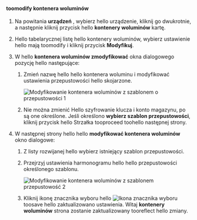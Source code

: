 <!--author=SharS last changed: 1/7/2016-->

#### <a name="toomodify-a-volume-container"></a>toomodify kontenera woluminów
1. Na powitania **urządzeń** , wybierz hello urządzenie, kliknij go dwukrotnie, a następnie kliknij przycisk hello **kontenery woluminów** kartę.
2. Hello tabelarycznej listę hello kontenery woluminów, wybierz ustawienie hello mają toomodify i kliknij przycisk **Modyfikuj**.
3. W hello **kontenera woluminów zmodyfikować** okna dialogowego pozycję hello następujące:
   
   1. Zmień nazwę hello hello kontenera woluminu i modyfikować ustawienia przepustowości hello skojarzone. 
      
       ![Modyfikowanie kontenera woluminów z szablonem o przepustowości 1](./media/storsimple-modify-volume-container/HCS_ModifyVCBT1-include.png)
   2. Nie można zmienić Hello szyfrowanie klucza i konto magazynu, po są one określone. Jeśli określono **wybierz szablon przepustowości**, kliknij przycisk hello Strzałka tooproceed toohello następnej strony.
4. W następnej strony hello hello **modyfikować kontenera woluminów** okno dialogowe:
   
   1. Z listy rozwijanej hello wybierz istniejący szablon przepustowości.
   2. Przejrzyj ustawienia harmonogramu hello hello przepustowości określonego szablonu.
      
       ![Modyfikowanie kontenera woluminów z szablonem przepustowość 2](./media/storsimple-modify-volume-container/HCS_ModifyVCBT2-include.png)
   3. Kliknij ikonę znacznika wyboru hello ![Ikona znacznika wyboru](./media/storsimple-modify-volume-container/HCS_CheckIcon-include.png) toosave hello zaktualizowano ustawienia. Witaj **kontenery woluminów** strona zostanie zaktualizowany tooreflect hello zmiany.

